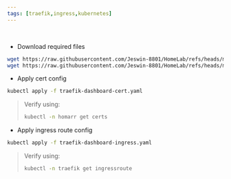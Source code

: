 ```yaml
---
tags: [traefik,ingress,kubernetes]
---
```


</br>

- Download required files
```bash ln:False
wget https://raw.githubusercontent.com/Jeswin-8801/HomeLab/refs/heads/main/Kubernetes/Traefik/traefik-dashboard-cert.yaml
wget https://raw.githubusercontent.com/Jeswin-8801/HomeLab/refs/heads/main/Kubernetes/Traefik/traefik-dashboard-ingress.yaml
```

- Apply cert config
```bash ln:False
kubectl apply -f traefik-dashboard-cert.yaml
```

> Verify using:
> ```bash ln:False
> kubectl -n homarr get certs
> ```

- Apply ingress route config
```bash ln:False
kubectl apply -f traefik-dashboard-ingress.yaml
```

> Verify using:
> ```bash ln:False
> kubectl -n traefik get ingressroute
> ```